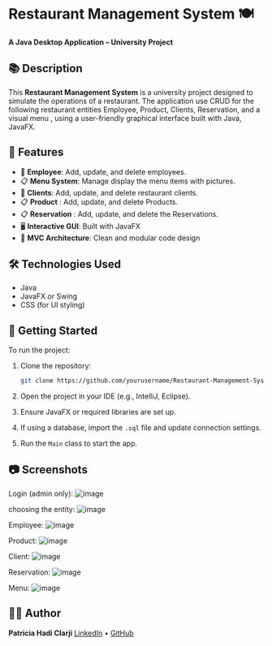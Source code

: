 
# Restaurant Management System 🍽️

**A Java Desktop Application – University Project**

## 📚 Description

This **Restaurant Management System** is a university project designed to simulate the operations of a restaurant. The application use CRUD for the following restaurant entities Employee, Product, Clients, Reservation, and a visual menu ,  using a user-friendly graphical interface built with Java, JavaFX.

## 🧩 Features

* 🧾 **Employee**: Add, update, and delete employees.
* 📋 **Menu System**: Manage display the menu items with pictures.
* 🧾 **Clients**: Add, update, and delete restaurant clients.
* 📋 **Product** : Add, update, and delete Products.
* 📋 **Reservation** : Add, update, and delete the Reservations.
* 🖥️ **Interactive GUI**: Built with JavaFX 
* 🧠 **MVC Architecture**: Clean and modular code design

## 🛠️ Technologies Used

* Java
* JavaFX or Swing
* CSS (for UI styling)

## 🚀 Getting Started

To run the project:

1. Clone the repository:

   ```bash
   git clone https://github.com/yourusername/Restaurant-Management-System.git
   ```
2. Open the project in your IDE (e.g., IntelliJ, Eclipse).
3. Ensure JavaFX or required libraries are set up.
4. If using a database, import the `.sql` file and update connection settings.
5. Run the `Main` class to start the app.

## 📷 Screenshots

Login (admin only):
![image](https://github.com/user-attachments/assets/af39faf0-053e-440e-9420-6934b0cb2366)

choosing the entity:
![image](https://github.com/user-attachments/assets/44c33d26-00ff-4579-ac51-ec59f80ec88f)

Employee:
![image](https://github.com/user-attachments/assets/7c44f385-a31e-4fa4-97d8-cb97a0ab0c1a)

Product:
![image](https://github.com/user-attachments/assets/fe3d0ca8-64f7-4c33-97d5-f0567bbc7a87)

Client:
![image](https://github.com/user-attachments/assets/8775c034-b455-4025-abd5-66655df8e963)

Reservation:
![image](https://github.com/user-attachments/assets/baa2be00-3db2-4e23-9446-8052290e8532)

Menu:
![image](https://github.com/user-attachments/assets/55a02ef9-a5e0-4eae-817e-7b17991fe477)



## 👩‍💻 Author

**Patricia Hadi Clarji**
[LinkedIn](https://www.linkedin.com/in/patricia-clarji-7056a8347/) • [GitHub](https://github.com/1Quost)
